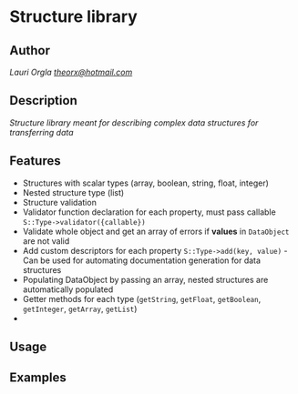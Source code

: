 # Structure library

## Author
*Lauri Orgla <theorx@hotmail.com>*

## Description
*Structure library meant for describing complex data structures for transferring data*

## Features

* Structures with scalar types (array, boolean, string, float, integer)
* Nested structure type (list)
* Structure validation
* Validator function declaration for each property, must pass callable `S::Type->validator({callable})`
* Validate whole object and get an array of errors if __values__ in `DataObject` are not valid
* Add custom descriptors for each property `S::Type->add(key, value)` - Can be used for automating
 documentation generation for data structures
* Populating DataObject by passing an array, nested structures are automatically populated
* Getter methods for each type (`getString`, `getFloat`, `getBoolean`, `getInteger`, `getArray`, `getList`)
* 

## Usage



## Examples

